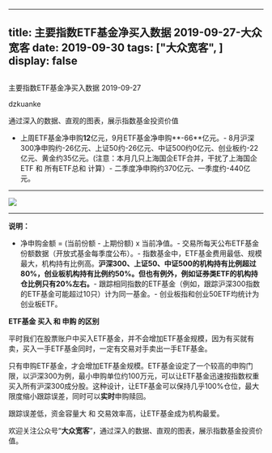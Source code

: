
---
title:   主要指数ETF基金净买入数据 2019-09-27-大众宽客
date: 2019-09-30
tags: ["大众宽客", ]
display: false
---


## 



主要指数ETF基金净买入数据 2019-09-27




dzkuanke




通过深入的数据、直观的图表，展示指数基金投资价值

- 上周ETF基金净申购**12**亿元，9月ETF基金净申购**-66**亿元。- 8月沪深300净申购约-26亿元、上证50约-26亿元、中证500约0亿元、创业板约-22亿元、黄金约35亿元。(注意：本月几只上海国企ETF合并，干扰了上海国企ETF 和 所有ETF总和 计算）- 二季度净申购约370亿元、一季度约-440亿元。
****

<img class="rich_pages" data-ratio="1.3894736842105264" data-s="300,640" src="https://mmbiz.qpic.cn/mmbiz_png/PKw3FQPmhIhn1uXZJjj81Ky4nh8MfPmY3533KIEWkWT4eIYho3icAPMOWQdicesMcVhIlWFmLynxIrOCWiaWUibzYw/640?wx_fmt=png" data-type="png" data-w="570" style="">

****



**说明：**
- 净申购金额 = (当前份额 - 上期份额) x 当前净值。- 交易所每天公布ETF基金份额数据（开放式基金每季度公布）。- 指数基金中，ETF基金费用最低、规模最大，机构持有比例高。**沪深300、上证50、中证500的机构持有比例超过80%，创业板机构持有比例约50%。但也有例外，例如证券类ETF的机构持仓比例只有20%左右。**- 跟踪相同指数的ETF基金（例如，跟踪沪深300指数的ETF基金可能超过10只）计为同一基金。- 创业板指和创业50ETF均统计为创业板ETF。






**ETF基金 买入 和 申购 的区别**



平时我们在股票账户中买入ETF基金，并不会增加ETF基金规模，因为有买就有卖，买入一手ETF基金同时，一定有交易对手卖出一手ETF基金。



只有申购ETF基金，才会增加ETF基金规模。ETF基金设定了一个较高的申购门限，以沪深300为例，最小申购单位约100万元，可以让ETF基金迅速按指数权重买入所有沪深300成分股。这种设计，让ETF基金可以保持几乎100%仓位，最大限度缩小跟踪误差，同时可以**实时**申购赎回。



跟踪误差低，资金容量大&nbsp;和 交易效率高，让ETF基金成为机构最爱。





欢迎关注公众号“**大众宽客**”，通过深入的数据、直观的图表，展示指数基金投资价值。








